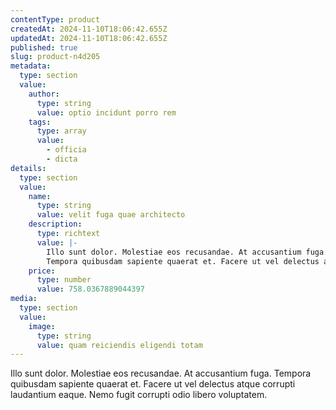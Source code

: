 ```yaml
---
contentType: product
createdAt: 2024-11-10T18:06:42.655Z
updatedAt: 2024-11-10T18:06:42.655Z
published: true
slug: product-n4d205
metadata:
  type: section
  value:
    author:
      type: string
      value: optio incidunt porro rem
    tags:
      type: array
      value:
        - officia
        - dicta
details:
  type: section
  value:
    name:
      type: string
      value: velit fuga quae architecto
    description:
      type: richtext
      value: |-
        Illo sunt dolor. Molestiae eos recusandae. At accusantium fuga.
        Tempora quibusdam sapiente quaerat et. Facere ut vel delectus atque corrupti laudantium eaque. Nemo fugit corrupti odio libero voluptatem.
    price:
      type: number
      value: 758.0367889044397
media:
  type: section
  value:
    image:
      type: string
      value: quam reiciendis eligendi totam
---
```


Illo sunt dolor. Molestiae eos recusandae. At accusantium fuga.
Tempora quibusdam sapiente quaerat et. Facere ut vel delectus atque corrupti laudantium eaque. Nemo fugit corrupti odio libero voluptatem.